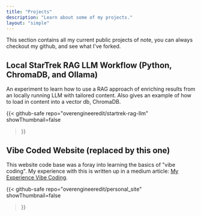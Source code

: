 ```yaml
---
title: "Projects"
description: "Learn about some of my projects."
layout: "simple" 
---
```

This section contains all my current public projects of note, you can always checkout my github, and see what I've forked.

## Local StarTrek RAG LLM Workflow (Python, ChromaDB, and Ollama)

An experiment to learn how to use a RAG approach of enriching results from an locally running LLM with tailored content. Also gives an example of how to load in content into a vector db, ChromaDB.

{{<
    github-safe
    repo="overengineeredit/startrek-rag-llm"
    showThumbnail=false
>}}

## Vibe Coded Website (replaced by this one)

This website code base was a foray into learning the basics of "vibe coding". My experience with this is written up in a medium article: [My Experience Vibe Coding](https://overengineeredit.medium.com/my-experience-vibe-coding-bd1dbf110f6f).

{{<
    github-safe
    repo="overengineeredit/personal_site"
    showThumbnail=false
>}}
